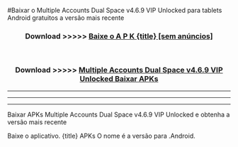 #Baixar o Multiple Accounts Dual Space v4.6.9 VIP Unlocked   para tablets Android gratuitos a versão mais recente


<div align="center">
<h3>Download >>>>> <a href="https://pt-web.web.app/?pt= {title}">Baixe o A P K {title} [sem anúncios]</a></h3><br>

<h3>Download >>>>> <a href="https://pt-web.web.app/?pt= {title}">Multiple Accounts Dual Space v4.6.9 VIP Unlocked  Baixar APKs</a></h3>
</div>

----------------------------------------------------------

----------------------------------------------------------

----------------------------------------------------------

Baixar APKs Multiple Accounts Dual Space v4.6.9 VIP Unlocked  e obtenha a versão mais recente

Baixe o aplicativo. {title} APKs O nome é a versão para .Android.


